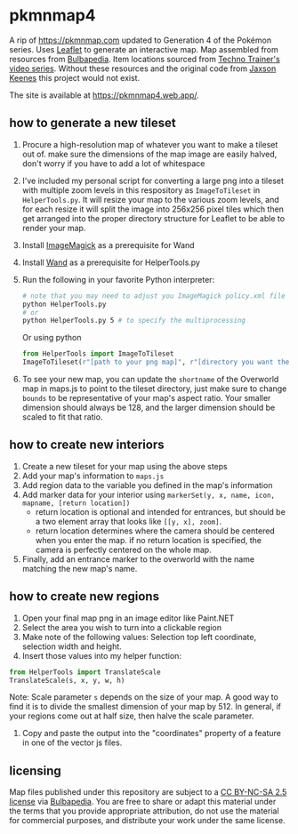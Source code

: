 # pkmnmap4

A rip of <https://pkmnmap.com> updated to Generation 4 of the Pokémon series. Uses [Leaflet](https://leafletjs.com/) to generate an interactive map. Map assembled from resources from [Bulbapedia](https://bulbapedia.bulbagarden.net/wiki/Category:Platinum_locations). Item locations sourced from [Techno Trainer's video series](https://youtube.com/playlist?list=PLDHidtsnukfIVS-VhbJRuxHVfKgmPduIE&si=agUfWjlSWxbYmLkX). Without these resources and the original code from [Jaxson Keenes](https://www.jaxsonkeenes.com/) this project would not exist.

The site is available at <https://pkmnmap4.web.app/>.

## how to generate a new tileset

1. Procure a high-resolution map of whatever you want to make a tileset out of. make sure the dimensions of the map image are easily halved, don't worry if you have to add a lot of whitespace
1. I've included my personal script for converting a large png into a tileset with multiple zoom levels in this respository as `ImageToTileset` in `HelperTools.py`. It will resize your map to the various zoom levels, and for each resize it will split the image into 256x256 pixel tiles which then get arranged into the proper directory structure for Leaflet to be able to render your map.
1. Install [ImageMagick](https://imagemagick.org/index.php) as a prerequisite for Wand
1. Install [Wand](https://docs.wand-py.org/en/0.6.12/) as a prerequisite for HelperTools.py
1. Run the following in your favorite Python interpreter:

    ```sh
    # note that you may need to adjust you ImageMagick policy.xml file to allow for larger images
    python HelperTools.py
    # or
    python HelperTools.py 5 # to specify the multiprocessing
    ```

    Or using python

    ```python
    from HelperTools import ImageToTileset
    ImageToTileset(r"[path to your png map]", r"[directory you want the tileset to be placed]")
    ```

1. To see your new map, you can update the `shortname` of the Overworld map in maps.js to point to the tileset directory, just make sure to change `bounds` to be representative of your map's aspect ratio. Your smaller dimension should always be 128, and the larger dimension should be scaled to fit that ratio.

## how to create new interiors

1. Create a new tileset for your map using the above steps
1. Add your map's information to `maps.js`
1. Add region data to the variable you defined in the map's information
1. Add marker data for your interior using `markerSet(y, x, name, icon, mapname, [return location])`
    - return location is optional and intended for entrances, but should be a two element array that looks like `[[y, x], zoom]`.
    - return location determines where the camera should be centered when you enter the map. if no return location is specified, the camera is perfectly centered on the whole map.
1. Finally, add an entrance marker to the overworld with the name matching the new map's name.

## how to create new regions

1. Open your final map png in an image editor like Paint.NET
1. Select the area you wish to turn into a clickable region
1. Make note of the following values: Selection top left coordinate, selection width and height.
1. Insert those values into my helper function:

```python
from HelperTools import TranslateScale
TranslateScale(s, x, y, w, h)
```

Note: Scale parameter `s` depends on the size of your map. A good way to find it is to divide the smallest dimension of your map by 512. In general, if your regions come out at half size, then halve the scale parameter.

1. Copy and paste the output into the "coordinates" property of a feature in one of the vector js files.

## licensing

Map files published under this repository are subject to a [CC BY-NC-SA 2.5 license](https://creativecommons.org/licenses/by-nc-sa/2.5/) via [Bulbapedia](https://bulbapedia.bulbagarden.net/wiki/Bulbapedia:Copyrights). You are free to share or adapt this material under the terms that you provide appropriate attribution, do not use the material for commercial purposes, and distribute your work under the same license.
